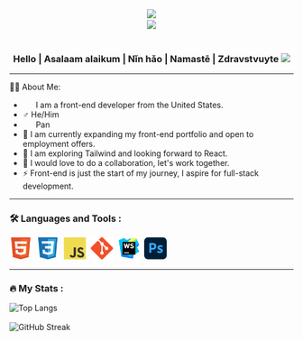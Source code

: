 <div id="header" align="center">
    <a href="#">
        <img src="https://i.imgur.com/T4Pq4Gx.png" width="200px" />
    </a> 
</div>

<div id="badges" align="center">
    <a href="https://www.linkedin.com/in/derekfolds/">
        <img src="https://img.shields.io/badge/-LinkedIn-informational?style=for-the-badge&logo=linkedin&logocolor=white" />
    </a>
    </br>
    <img src="https://komarev.com/ghpvc/?username=niicholai&style=flat-square&color=blue" alt=""/>
</div>

<div id="greeting" align="center">
    <h3>
        Hello | Asalaam alaikum | Nǐn hǎo | Namastē | Zdravstvuyte
        <img src="https://media.giphy.com/media/hvRJCLFzcasrR4ia7z/giphy.gif" width="30px"/>
    </h3>
</div>

---

:man_technologist: About Me:

- <img src="https://user-images.githubusercontent.com/21013968/160947588-dcf40a7f-f5f6-4179-901b-150d71e4fa58.png" height="15px" width="15px" /> &nbsp;I am a front-end developer from the United States.
- :male_sign: He/Him
- <img src="https://user-images.githubusercontent.com/21013968/160948169-0a850c27-1458-47dc-8dab-796124f37ef4.png" height="15px" width="15px"> &nbsp;Pan
- 🔭 I am currently expanding my front-end portfolio and open to employment offers.
- 🌱 I am exploring Tailwind and looking forward to React.
- 👯 I would love to do a collaboration, let's work together.
- ⚡ Front-end is just the start of my journey, I aspire for full-stack development. 

---

### :hammer_and_wrench: Languages and Tools :
<div id="tools">
    <img src="https://github.com/devicons/devicon/blob/master/icons/html5/html5-original.svg" title="HTML5" alt="HTML" width="40" height="40"/>&nbsp;
    <img src="https://github.com/devicons/devicon/blob/master/icons/css3/css3-original.svg"  title="CSS3" alt="CSS" width="40" height="40"/>&nbsp;
    <img src="https://github.com/devicons/devicon/blob/master/icons/javascript/javascript-original.svg" title="JavaScript" alt="JavaScript" width="40" height="40"/>&nbsp;
    <img src="https://github.com/devicons/devicon/blob/master/icons/git/git-original.svg" title="Git" **alt="Git" width="40" height="40"/>&nbsp;
    <img src="https://github.com/devicons/devicon/blob/master/icons/webstorm/webstorm-original.svg" title="WebStorm" alt="WebStorm" width="40" height="40"/>&nbsp;
    <img src="https://github.com/devicons/devicon/blob/master/icons/photoshop/photoshop-original.svg" title="Photoshop" alt="Photoshop" width="40" height="40"/>&nbsp;
</div>

---

### :fire: My Stats :
![Top Langs](http://github-readme-stats-nine-nu-56.vercel.app/api/top-langs/?username=niicholai&layout=compact)<br/><br/>
![GitHub Streak](https://streak-stats.demolab.com?user=niicholai&theme=dark)
